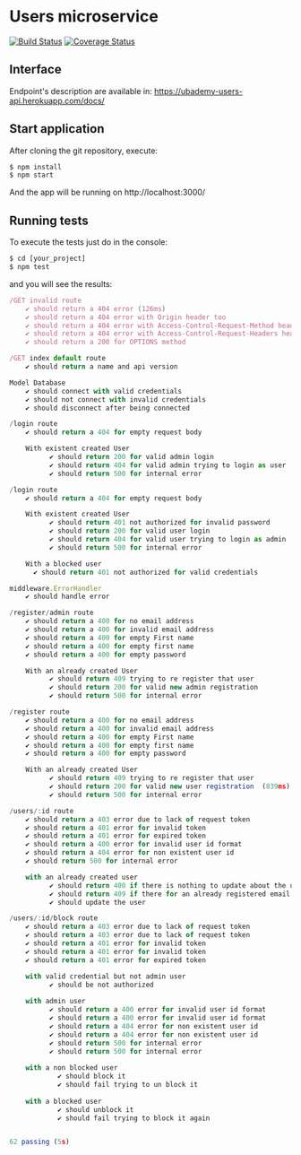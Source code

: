 # Users microservice

[![Build Status](https://app.travis-ci.com/20212C-Taller2/users.svg?branch=main)](https://app.travis-ci.com/20212C-Taller2/users)
[![Coverage Status](https://coveralls.io/repos/github/20212C-Taller2/users/badge.svg?branch=main)](https://coveralls.io/github/20212C-Taller2/users?branch=main)

## Interface

Endpoint's description are available in: https://ubademy-users-api.herokuapp.com/docs/
 

## Start application
After cloning the git repository, execute:

```javascript
$ npm install
$ npm start
```

And the app will be running on http://localhost:3000/

## Running tests
To execute the tests just do in the console:

```javascript
$ cd [your_project]
$ npm test
```

and you will see the results:

```javascript
/GET invalid route
    ✔ should return a 404 error (126ms)
    ✔ should return a 404 error with Origin header too
    ✔ should return a 404 error with Access-Control-Request-Method header too
    ✔ should return a 404 error with Access-Control-Request-Headers header too
    ✔ should return a 200 for OPTIONS method

/GET index default route
    ✔ should return a name and api version

Model Database
    ✔ should connect with valid credentials
    ✔ should not connect with invalid credentials
    ✔ should disconnect after being connected

/login route
    ✔ should return a 404 for empty request body

    With existent created User
          ✔ should return 200 for valid admin login
          ✔ should return 404 for valid admin trying to login as user
          ✔ should return 500 for internal error

/login route
    ✔ should return a 404 for empty request body

    With existent created User
          ✔ should return 401 not authorized for invalid password
          ✔ should return 200 for valid user login
          ✔ should return 404 for valid user trying to login as admin
          ✔ should return 500 for internal error

    With a blocked user
      ✔ should return 401 not authorized for valid credentials

middleware.ErrorHandler
    ✔ should handle error

/register/admin route
    ✔ should return a 400 for no email address
    ✔ should return a 400 for invalid email address
    ✔ should return a 400 for empty First name
    ✔ should return a 400 for empty first name
    ✔ should return a 400 for empty password

    With an already created User
          ✔ should return 409 trying to re register that user
          ✔ should return 200 for valid new admin registration
          ✔ should return 500 for internal error

/register route
    ✔ should return a 400 for no email address
    ✔ should return a 400 for invalid email address
    ✔ should return a 400 for empty First name
    ✔ should return a 400 for empty first name
    ✔ should return a 400 for empty password

    With an already created User
          ✔ should return 409 trying to re register that user
          ✔ should return 200 for valid new user registration  (839ms)
          ✔ should return 500 for internal error

/users/:id route
    ✔ should return a 403 error due to lack of request token
    ✔ should return a 401 error for invalid token
    ✔ should return a 401 error for expired token
    ✔ should return a 400 error for invalid user id format
    ✔ should return a 404 error for non existent user id
    ✔ should return 500 for internal error

    with an already created user
          ✔ should return 400 if there is nothing to update about the user
          ✔ should return 409 if there for an already registered email
          ✔ should update the user

/users/:id/block route
    ✔ should return a 403 error due to lack of request token
    ✔ should return a 403 error due to lack of request token
    ✔ should return a 401 error for invalid token
    ✔ should return a 401 error for invalid token
    ✔ should return a 401 error for expired token

    with valid credential but not admin user
          ✔ should be not authorized
    
    with admin user
          ✔ should return a 400 error for invalid user id format
          ✔ should return a 400 error for invalid user id format
          ✔ should return a 404 error for non existent user id
          ✔ should return a 404 error for non existent user id
          ✔ should return 500 for internal error
          ✔ should return 500 for internal error
    
    with a non blocked user
            ✔ should block it
            ✔ should fail trying to un block it
    
    with a blocked user
            ✔ should unblock it
            ✔ should fail trying to block it again


62 passing (5s)
```
